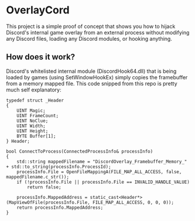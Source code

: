 # OverlayCord
This project is a simple proof of concept that shows you how to hijack Discord's internal game overlay from an external process without modifying any Discord files, loading any Discord modules, or hooking anything.

## How does it work?
Discord's whitelisted internal module (DiscordHook64.dll) that is being loaded by games (using SetWindowHookEx) simply copies the framebuffer from a memory mapped file. This code snipped from this repo is pretty much self explanatory:

```
typedef struct _Header
{
	UINT Magic;
	UINT FrameCount;
	UINT NoClue;
	UINT Width;
	UINT Height;
	BYTE Buffer[1];
} Header;

bool ConnectToProcess(ConnectedProcessInfo& processInfo)
{
	std::string mappedFilename = "DiscordOverlay_Framebuffer_Memory_" + std::to_string(processInfo.ProcessId);
	processInfo.File = OpenFileMappingA(FILE_MAP_ALL_ACCESS, false, mappedFilename.c_str());
	if (!processInfo.File || processInfo.File == INVALID_HANDLE_VALUE)
		return false;

	processInfo.MappedAddress = static_cast<Header*>(MapViewOfFile(processInfo.File, FILE_MAP_ALL_ACCESS, 0, 0, 0));
	return processInfo.MappedAddress;
}
```